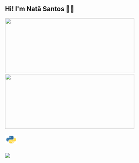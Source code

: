 ## Hi! I'm Natã Santos 👨‍💻

<div>
<a href="https://github.com/natansantoz">
  <img height="180em" width = "425em" src="https://github-readme-stats.vercel.app/api?username=natansantoz&show_icons=true&theme=radical&include_all_commits=true&count_private=true"/>
  <img height="180em" width = "425em" src="https://github-readme-stats.vercel.app/api/top-langs/?username=natansantoz&layout=compact&langs_count=16&theme=radical "/>
<div>
  
<div style="display: inline_block"><br>
  <img align="center" alt="Python" height="30" width="40" src="https://raw.githubusercontent.com/devicons/devicon/master/icons/python/python-original.svg">
</div>

 ##
  
<div> 
  <a href="https://www.linkedin.com/in/natan-teixeira-santos-de-oliveira/" target="_blank"><img src="https://img.shields.io/badge/-LinkedIn-%230077B5?style=for-the-badge&logo=linkedin&logoColor=white" target="_blank"></a> 
</div>
 
  ##


<!--
<div>
<a href="https://github.com/AVS1508">
  <img height="160em" width = "420em" src="https://github-readme-stats.vercel.app/api?username=natansantoz&show_icons=true&theme=radical" />
  <img height="180em" width = "420em" src="https://github-readme-stats-eight-theta.vercel.app/api/top-langs/?username=natansantoz&theme=radical&layout=compact" />
<div>
-->
